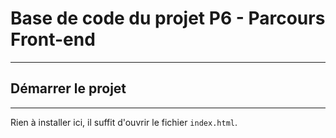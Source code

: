# Base de code du projet P6 - Parcours Front-end

---

## Démarrer le projet

---
Rien à installer ici, il suffit d'ouvrir le fichier `index.html`.
